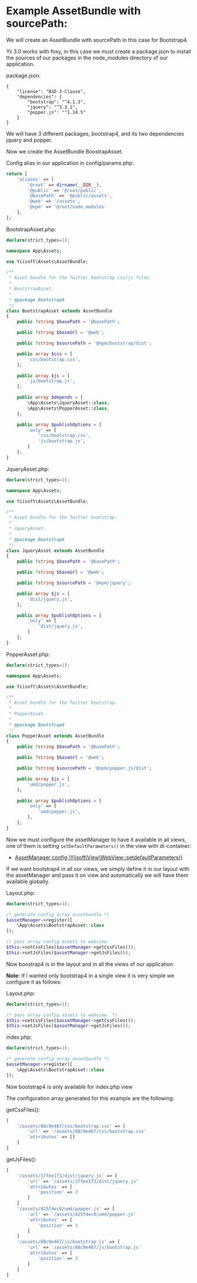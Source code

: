 # Example AssetBundle with sourcePath:

We will create an AssetBundle with sourcePath in this case for Bootstrap4.

Yii 3.0 works with foxy, in this case we must create a package.json to install the sources of our packages in the node_modules directory of our application.

package.json:

```
{
    "license": "BSD-3-Clause",
    "dependencies": {
        "bootstrap": "^4.1.3",
        "jquery": "^3.3.1",
        "popper.js": "^1.14.5"
    }
}
```

We will have 3 different packages, bootstrap4, and its two dependencies jquery and popper.

Now we create the AssetBundle BoostrapAsset.

Config alias in our application in config/params.php:

```php
return [
    'aliases' => [
        '@root' => dirname(__DIR__),
        '@public' => '@root/public',
        '@basePath' => '@public/assets',
        '@web' => '/assets',
        '@npm' => '@root/node_modules'
    ],
];
```

BootstrapAsset.php:
```php
declare(strict_types=1);

namespace App\Assets;

use Yiisoft\Assets\AssetBundle;

/**
 * Asset bundle for the Twitter bootstrap css/js files.
 *
 * BootstrapAsset.
 *
 * @package Bootstrap4
 */
class BootstrapAsset extends AssetBundle
{
    public ?string $basePath = '@basePath';

    public ?string $baseUrl = '@web';

    public ?string $sourcePath = '@npm/bootstrap/dist';

    public array $css = [
        'css/bootstrap.css',
    ];

    public array $js = [
        'js/bootstrap.js',
    ];

    public array $depends = [
        \App\Assets\JqueryAsset::class,
        \App\Assets\PopperAsset::class,
    ];

    public array $publishOptions = [
        'only' => [
            'css/bootstrap.css',
            'js/bootstrap.js',
        ]
    ];
}
```

JqueryAsset.php:
```php
declare(strict_types=1);

namespace App\Assets;

use Yiisoft\Assets\AssetBundle;

/**
 * Asset bundle for the Twitter bootstrap.
 *
 * JqueryAsset.
 *
 * @package Bootstrap4
 */
class JqueryAsset extends AssetBundle
{
    public ?string $basePath = '@basePath';

    public ?string $baseUrl = '@web';

    public ?string $sourcePath = '@npm/jquery';

    public array $js = [
        'dist/jquery.js',
    ];

    public array $publishOptions = [
        'only' => [
            'dist/jquery.js',
        ]
    ];
}
```

PopperAsset.php:
```php
declare(strict_types=1);

namespace App\Assets;

use Yiisoft\Assets\AssetBundle;

/**
 * Asset bundle for the Twitter bootstrap.
 *
 * PopperAsset.
 *
 * @package Bootstrap4
 */
class PopperAsset extends AssetBundle
{
    public ?string $basePath = '@basePath';

    public ?string $baseUrl = '@web';

    public ?string $sourcePath = '@npm/popper.js/dist';

    public array $js = [
        'umd/popper.js',
    ];

    public array $publishOptions = [
        'only' => [
            'umd/popper.js',
        ],
    ];
}
```

Now we must configure the assetManager to have it available in all views, one of them is setting `setDefaultParameters()` in the view with di-container:

- [AssetManager config \Yiisoft\View\WebView::setdefaultParameters()](../config/webview-setdefaultparameters.md)


If we want bootstrap4 in all our views, we simply define it in our layout with the assetManager and pass it on view and automatically we will have them available globally.

Layout.php:
```php
declare(strict_types=1);

/* generate config array assetbundle */
$assetManager->register([
    \App\Assets\BootstrapAsset::class
]);

// pass array config assets to webview.
$this->setCssFiles($assetManager->getCssFiles());
$this->setJsFiles($assetManager->getJsFiles());
```

Now boostrap4 is in the layout and in all the views of our application.

**Note:** If I wanted only bootstrap4 in a single view it is very simple we configure it as follows:

Layout.php:
```php
declare(strict_types=1);

/* pass array config assets to webview. */
$this->setCssFiles($assetManager->getCssFiles());
$this->setJsFiles($assetManager->getJsFiles());
```

index.php:
```php
declare(strict_types=1);

/* generate config array assetbundle */
$assetManager->register([
    \App\Assets\BootstrapAsset::class
]);
```

Now bootstrap4 is only available for index.php view

The configuration array generated for this example are the following:

getCssFiles():
```php
[
    '/assets/88c9e467/css/bootstrap.css' => [
        'url' => '/assets/88c9e467/css/bootstrap.css'
        'attributes' => []
    ]
]
```

getJsFiles():
```php
[
    '/assets/37fee1f3/dist/jquery.js' => [
        'url' => '/assets/37fee1f3/dist/jquery.js'
        'attributes' => [
            'position' => 3
        ]
    ]
    '/assets/425f4ec0/umd/popper.js' => [
        'url' => '/assets/425f4ec0/umd/popper.js'
        'attributes' => [
            'position' => 3
        ]
    ]
    '/assets/88c9e467/js/bootstrap.js' => [
        'url' => '/assets/88c9e467/js/bootstrap.js'
        'attributes' => [
            'position' => 3
        ]
    ]
]
```


